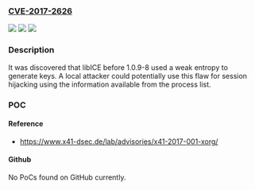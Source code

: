 ### [CVE-2017-2626](https://cve.mitre.org/cgi-bin/cvename.cgi?name=CVE-2017-2626)
![](https://img.shields.io/static/v1?label=Product&message=libICE&color=blue)
![](https://img.shields.io/static/v1?label=Version&message=n%2Fa&color=blue)
![](https://img.shields.io/static/v1?label=Vulnerability&message=CWE-331&color=brighgreen)

### Description

It was discovered that libICE before 1.0.9-8 used a weak entropy to generate keys. A local attacker could potentially use this flaw for session hijacking using the information available from the process list.

### POC

#### Reference
- https://www.x41-dsec.de/lab/advisories/x41-2017-001-xorg/

#### Github
No PoCs found on GitHub currently.

